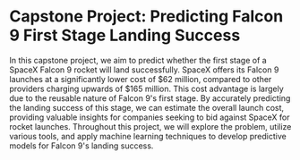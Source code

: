 # Capstone Project: Predicting Falcon 9 First Stage Landing Success

In this capstone project, we aim to predict whether the first stage of a SpaceX Falcon 9 rocket will land successfully. SpaceX offers its Falcon 9 launches at a significantly lower cost of $62 million, compared to other providers charging upwards of $165 million. This cost advantage is largely due to the reusable nature of Falcon 9's first stage. By accurately predicting the landing success of this stage, we can estimate the overall launch cost, providing valuable insights for companies seeking to bid against SpaceX for rocket launches. Throughout this project, we will explore the problem, utilize various tools, and apply machine learning techniques to develop predictive models for Falcon 9's landing success.
